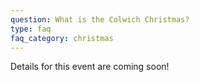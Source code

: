 ```yaml
---
question: What is the Colwich Christmas?
type: faq
faq_category: christmas
---
```

Details for this event are coming soon!